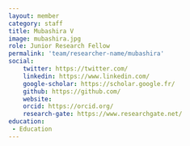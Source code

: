 ```yaml
---
layout: member
category: staff
title: Mubashira V
image: mubashira.jpg
role: Junior Research Fellow
permalink: 'team/researcher-name/mubashira'
social:
    twitter: https://twitter.com/
    linkedin: https://www.linkedin.com/
    google-scholar: https://scholar.google.fr/
    github: https://github.com/
    website:
    orcid: https://orcid.org/
    research-gate: https://www.researchgate.net/
education:
 - Education
---
```


